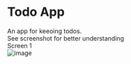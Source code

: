 # Todo App
An app for keeoing todos.
</br>
<bold>See screenshot for better understanding</bold>
</br>Screen 1</br>
![image](https://user-images.githubusercontent.com/99603170/197262170-44da5190-df57-4fcc-96d7-b3892685fe84.png)

